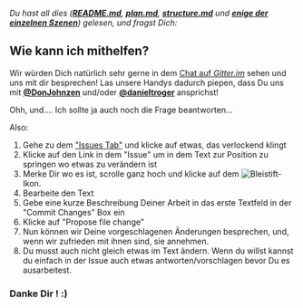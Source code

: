 *Du hast all dies (__[README.md](https://github.com/EntrepreneursWithPureIntentions/future/blob/master/README.md)__, __[plan.md](https://github.com/EntrepreneursWithPureIntentions/future/blob/master/plan.md)__, __[structure.md](https://github.com/EntrepreneursWithPureIntentions/future/blob/master/structure.md)__ und __[enige der einzelnen Szenen](https://github.com/EntrepreneursWithPureIntentions/future/tree/master/scenes)__) gelesen, und fragst Dich:*

Wie kann ich mithelfen?
-----------------------------

Wir würden Dich natürlich sehr gerne in dem [Chat auf *Gitter.im*](https://gitter.im/EntrepreneursWithPureIntentions/future?utm_source=badge&utm_medium=badge&utm_campaign=pr-badge&utm_content=badge) sehen und uns mit dir besprechen!
Las unsere Handys dadurch piepen, dass Du uns mit __[@DonJohnzen](https://github.com/DonJohnzen)__ und/oder __[@danieltroger](https://github.com/danieltroger)__ ansprichst!

Ohh, und.... Ich sollte ja auch noch die Frage beantworten...

Also:

1. Gehe zu dem ["Issues Tab"](https://github.com/EntrepreneursWithPureIntentions/future/issues) und klicke auf etwas, das verlockend klingt
2. Klicke auf den Link in dem "Issue" um in dem Text zur Position zu springen wo etwas zu verändern ist
3. Merke Dir wo es ist, scrolle ganz hoch und klicke auf dem ![Bleistift-](https://camo.githubusercontent.com/ce55c5347d1ce3381c32598481bd95571eb008e6/687474703a2f2f7670732e6e617475722d6b756c7475722e65752f70656e2e737667) Ikon.
4. Bearbeite den Text
5. Gebe eine kurze Beschreibung Deiner Arbeit in das erste Textfeld in der "Commit Changes" Box ein
6. Klicke auf "Propose file change"
7. Nun können wir Deine vorgeschlagenen Änderungen besprechen, und, wenn wir zufrieden mit ihnen sind, sie annehmen.
8. Du musst auch nicht gleich etwas im Text ändern. Wenn du willst kannst du einfach in der Issue auch etwas antworten/vorschlagen bevor Du es ausarbeitest.

### Danke Dir ! :)

